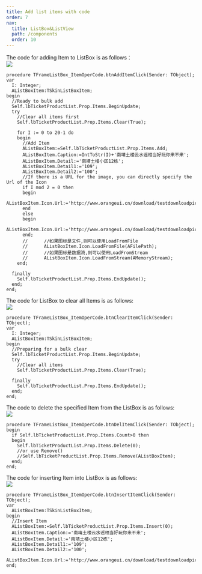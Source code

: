 ```yaml
---
title: Add list items with code
order: 7
nav:
  title: ListBox&ListView
  path: /components
  order: 10
---
```


The code for adding Item to ListBox is as follows：  
![](http://www.orangeui.cn/orangeuiblog/OrangeUI/10.10.OrangeUI%E6%8E%A7%E4%BB%B6%E4%BD%BF%E7%94%A8%E8%AF%B4%E6%98%8E(%E5%88%97%E8%A1%A8%E6%A1%86%E6%8E%A7%E4%BB%B6ListBox)(%E7%A4%BA%E4%BE%8B10%20%E7%94%A8%E4%BB%A3%E7%A0%81%E6%B7%BB%E5%8A%A0%E5%88%A0%E9%99%A4Item).files/image001.png)

```delphi | pure
procedure TFrameListBox_ItemOperCode.btnAddItemClick(Sender: TObject);  
var  
  I: Integer;  
  AListBoxItem:TSkinListBoxItem;  
begin  
  //Ready to bulk add  
  Self.lbTicketProductList.Prop.Items.BeginUpdate;  
  try  
    //Clear all items first  
    Self.lbTicketProductList.Prop.Items.Clear(True);  
      
    for I := 0 to 20-1 do  
    begin  
      //Add Item  
      AListBoxItem:=Self.lbTicketProductList.Prop.Items.Add;  
      AListBoxItem.Caption:=IntToStr(I)+'南靖土楼云水谣相当好玩你来不来';  
      AListBoxItem.Detail:='南靖土楼小区12栋';  
      AListBoxItem.Detail1:='109';  
      AListBoxItem.Detail2:='100';  
      //If there is a URL for the image, you can directly specify the Url of the Icon  
      if I mod 2 = 0 then  
      begin  
        AListBoxItem.Icon.Url:='http://www.orangeui.cn/download/testdownloadpicturemanager/TicketProduct1.png';  
      end  
      else  
      begin  
        AListBoxItem.Icon.Url:='http://www.orangeui.cn/download/testdownloadpicturemanager/TicketProduct2.png';  
      end;  
      //      //如果图标是文件,则可以使用LoadFromFile  
      //      AListBoxItem.Icon.LoadFromFile(AFilePath);  
      //      //如果图标是数据流,则可以使用LoadFromStream  
      //      AListBoxItem.Icon.LoadFromStream(AMemoryStream);  
    end;  
    
  finally  
    Self.lbTicketProductList.Prop.Items.EndUpdate();  
  end;  
end;  
```

 
The code for ListBox to clear all Items is as follows:  
![](http://www.orangeui.cn/orangeuiblog/OrangeUI/10.10.OrangeUI%E6%8E%A7%E4%BB%B6%E4%BD%BF%E7%94%A8%E8%AF%B4%E6%98%8E(%E5%88%97%E8%A1%A8%E6%A1%86%E6%8E%A7%E4%BB%B6ListBox)(%E7%A4%BA%E4%BE%8B10%20%E7%94%A8%E4%BB%A3%E7%A0%81%E6%B7%BB%E5%8A%A0%E5%88%A0%E9%99%A4Item).files/image003.png)


```delphi | pure
procedure TFrameListBox_ItemOperCode.btnClearItemClick(Sender: TObject);  
var  
  I: Integer;  
  AListBoxItem:TSkinListBoxItem;  
begin  
  //Preparing for a bulk clear  
  Self.lbTicketProductList.Prop.Items.BeginUpdate;  
  try  
    //Clear all items  
    Self.lbTicketProductList.Prop.Items.Clear(True);  
    
  finally  
    Self.lbTicketProductList.Prop.Items.EndUpdate();  
  end;  
end;  
```
 
 
 
The code to delete the specified Item from the ListBox is as follows:  
![](http://www.orangeui.cn/orangeuiblog/OrangeUI/10.10.OrangeUI%E6%8E%A7%E4%BB%B6%E4%BD%BF%E7%94%A8%E8%AF%B4%E6%98%8E(%E5%88%97%E8%A1%A8%E6%A1%86%E6%8E%A7%E4%BB%B6ListBox)(%E7%A4%BA%E4%BE%8B10%20%E7%94%A8%E4%BB%A3%E7%A0%81%E6%B7%BB%E5%8A%A0%E5%88%A0%E9%99%A4Item).files/image005.png)


```delphi | pure
procedure TFrameListBox_ItemOperCode.btnDelItemClick(Sender: TObject);  
begin  
  if Self.lbTicketProductList.Prop.Items.Count>0 then  
  begin  
    Self.lbTicketProductList.Prop.Items.Delete(0);
    //or use Remove()  
    //Self.lbTicketProductList.Prop.Items.Remove(AListBoxItem);  
  end;  
end;  
```
 
 
 
 
The code for inserting Item into ListBox is as follows:  
![](http://www.orangeui.cn/orangeuiblog/OrangeUI/10.10.OrangeUI%E6%8E%A7%E4%BB%B6%E4%BD%BF%E7%94%A8%E8%AF%B4%E6%98%8E(%E5%88%97%E8%A1%A8%E6%A1%86%E6%8E%A7%E4%BB%B6ListBox)(%E7%A4%BA%E4%BE%8B10%20%E7%94%A8%E4%BB%A3%E7%A0%81%E6%B7%BB%E5%8A%A0%E5%88%A0%E9%99%A4Item).files/image007.png)


```delphi | pure
procedure TFrameListBox_ItemOperCode.btnInsertItemClick(Sender: TObject);  
var  
  AListBoxItem:TSkinListBoxItem;   
begin  
  //Insert Item  
  AListBoxItem:=Self.lbTicketProductList.Prop.Items.Insert(0);  
  AListBoxItem.Caption:='南靖土楼云水谣相当好玩你来不来';  
  AListBoxItem.Detail:='南靖土楼小区12栋';  
  AListBoxItem.Detail1:='109';  
  AListBoxItem.Detail2:='100';  
  AListBoxItem.Icon.Url:='http://www.orangeui.cn/download/testdownloadpicturemanager/TicketProduct1.png';  
end;  
```
 
 